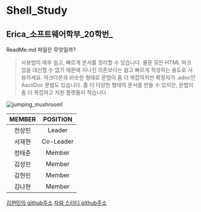 # Shell_Study
## Erica_소프트웨어학부_20학번_

ReadMe.md 파일은 무엇일까?

>사용법이 매우 쉽고, 빠르게 문서를 정리할 수 있습니다.
>물론 모든 HTML 마크업을 대신할 수 없기 때문에 지나친 의존보다는 쉽고 빠르게 작성하는 용도로 사용하세요.
>마크다운과 비슷한 형태로 문법이 좀 더 복잡하지만 확장자가 .adoc인 AsciiDoc 문법도 있습니다. 좀 더 다양한 형태의 문서를 만들 수 있지만, 문법이 좀 더 복잡하고 지원 플랫폼이 적습니다.

![jumping_mushroom!]( https://gif5jvqbd.fmkorea.com/files/attach/new/20190708/486616/1956694222/1972227895/82ac9b16f1e2dc56875cd56263abaf64.gif)

|MEMBER|POSITION|
|:----:|:----:|
|전상민|Leader|
|서재현|Co-Leader|
|정태준|Member|
|김성민|Member|
|김현민|Member| 
|김나현|Member|


[김현민의 github주소](https://github.com/khmrang2?tab=repositories)
[자람 스터디 github주소](https://github.com/QKRM/JARAM_study)


